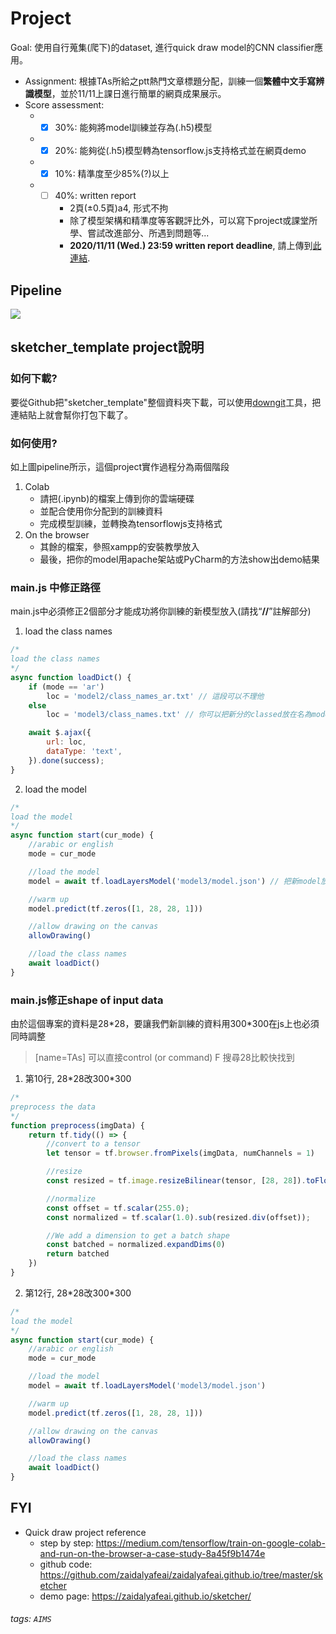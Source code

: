 # Project
Goal: 使用自行蒐集(爬下)的dataset, 進行quick draw model的CNN classifier應用。
- Assignment: 根據TAs所給之ptt熱門文章標題分配，訓練一個**繁體中文手寫辨識模型**，並於11/11上課日進行簡單的網頁成果展示。
- Score assessment: 
    - - [x] 30%: 能夠將model訓練並存為(.h5)模型
    - - [x] 20%: 能夠從(.h5)模型轉為tensorflow.js支持格式並在網頁demo
    - - [x] 10%: 精準度至少85%(?)以上
    - - [ ] 40%: written report
        - 2頁(±0.5頁)a4, 形式不拘
        - 除了模型架構和精準度等客觀評比外，可以寫下project或課堂所學、嘗試改進部分、所遇到問題等...
        - **2020/11/11 (Wed.) 23:59 written report deadline**, 請上傳到[此連結](https://drive.google.com/drive/folders/1DXw0QjBwAjUhwJH7aiJ03cdqHct3nhsJ?usp=sharing).

    
## Pipeline
![](https://i.imgur.com/Y3y0lMR.png)

## sketcher_template project說明
### 如何下載?
要從Github把"sketcher_template"整個資料夾下載，可以使用[downgit](https://minhaskamal.github.io/DownGit/#/home)工具，把連結貼上就會幫你打包下載了。
### 如何使用?
如上圖pipeline所示，這個project實作過程分為兩個階段
1. Colab
    - 請把(.ipynb)的檔案上傳到你的雲端硬碟
    - 並配合使用你分配到的訓練資料
    - 完成模型訓練，並轉換為tensorflowjs支持格式
1. On the browser
    - 其餘的檔案，參照xampp的安裝教學放入
    - 最後，把你的model用apache架站或PyCharm的方法show出demo結果
### main.js 中修正路徑
main.js中必須修正2個部分才能成功將你訓練的新模型放入(請找“**//**”註解部分)
1. load the class names
```javascript
/*
load the class names
*/
async function loadDict() {
    if (mode == 'ar')
        loc = 'model2/class_names_ar.txt' // 這段可以不理他 
    else
        loc = 'model3/class_names.txt' // 你可以把新分的classed放在名為model3資料夾下

    await $.ajax({
        url: loc,
        dataType: 'text',
    }).done(success);
}
```
2. load the model
```javascript
/*
load the model
*/
async function start(cur_mode) {
    //arabic or english
    mode = cur_mode

    //load the model
    model = await tf.loadLayersModel('model3/model.json') // 把新model放在名為model3的資料夾下

    //warm up
    model.predict(tf.zeros([1, 28, 28, 1]))

    //allow drawing on the canvas
    allowDrawing()

    //load the class names
    await loadDict()
}
```
### main.js修正shape of input data
由於這個專案的資料是28\*28，要讓我們新訓練的資料用300\*300在js上也必須同時調整 
> [name=TAs] 可以直接control (or command) F 搜尋28比較快找到

1. 第10行, 28\*28改300\*300
```javascript
/*
preprocess the data
*/
function preprocess(imgData) {
    return tf.tidy(() => {
        //convert to a tensor
        let tensor = tf.browser.fromPixels(imgData, numChannels = 1)

        //resize
        const resized = tf.image.resizeBilinear(tensor, [28, 28]).toFloat()

        //normalize
        const offset = tf.scalar(255.0);
        const normalized = tf.scalar(1.0).sub(resized.div(offset));

        //We add a dimension to get a batch shape
        const batched = normalized.expandDims(0)
        return batched
    })
}
```
2. 第12行, 28\*28改300\*300
```javascript
/*
load the model
*/
async function start(cur_mode) {
    //arabic or english
    mode = cur_mode

    //load the model
    model = await tf.loadLayersModel('model3/model.json')

    //warm up
    model.predict(tf.zeros([1, 28, 28, 1]))

    //allow drawing on the canvas
    allowDrawing()

    //load the class names
    await loadDict()
}
```

## FYI
- Quick draw project reference
    - step by step: https://medium.com/tensorflow/train-on-google-colab-and-run-on-the-browser-a-case-study-8a45f9b1474e
    - github code: https://github.com/zaidalyafeai/zaidalyafeai.github.io/tree/master/sketcher
    - demo page: https://zaidalyafeai.github.io/sketcher/

###### tags: `AIMS`
